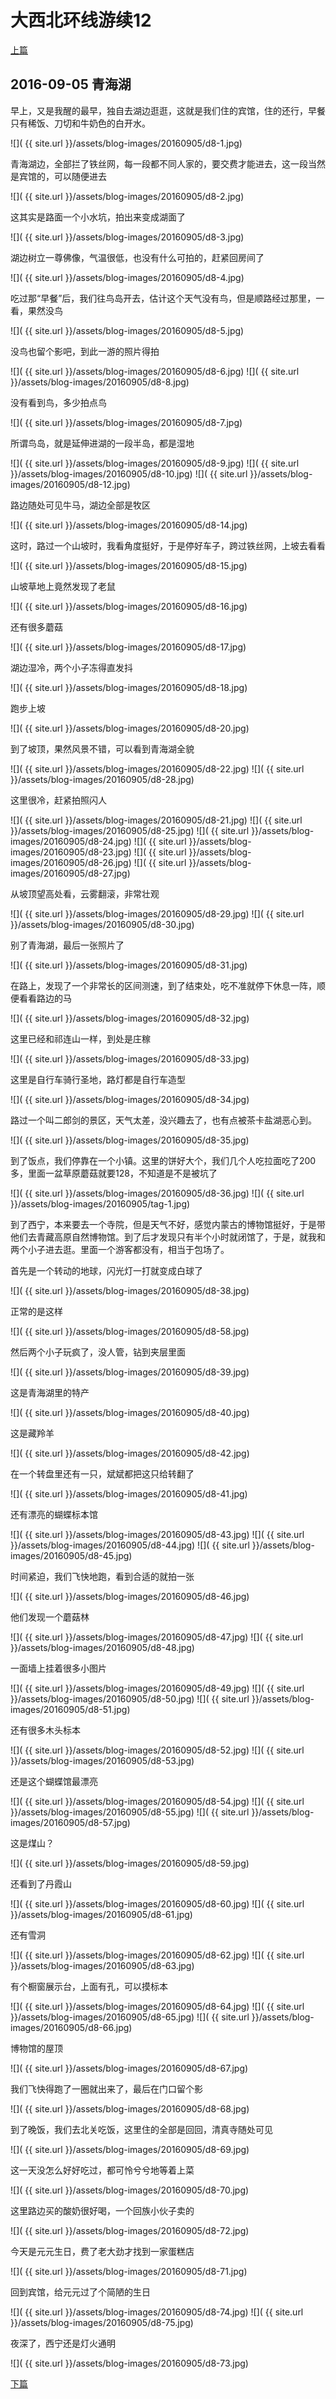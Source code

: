 大西北环线游续12
========================

[上篇](/2016/09/04/大西北12.html)

2016-09-05 青海湖
------------------------

早上，又是我醒的最早，独自去湖边逛逛，这就是我们住的宾馆，住的还行，早餐只有稀饭、刀切和牛奶色的白开水。

![]( {{ site.url }}/assets/blog-images/20160905/d8-1.jpg)

青海湖边，全部拦了铁丝网，每一段都不同人家的，要交费才能进去，这一段当然是宾馆的，可以随便进去

![]( {{ site.url }}/assets/blog-images/20160905/d8-2.jpg)

这其实是路面一个小水坑，拍出来变成湖面了

![]( {{ site.url }}/assets/blog-images/20160905/d8-3.jpg)

湖边树立一尊佛像，气温很低，也没有什么可拍的，赶紧回房间了

![]( {{ site.url }}/assets/blog-images/20160905/d8-4.jpg)

吃过那“早餐”后，我们往鸟岛开去，估计这个天气没有鸟，但是顺路经过那里，一看，果然没鸟

![]( {{ site.url }}/assets/blog-images/20160905/d8-5.jpg)

没鸟也留个影吧，到此一游的照片得拍

![]( {{ site.url }}/assets/blog-images/20160905/d8-6.jpg)
![]( {{ site.url }}/assets/blog-images/20160905/d8-8.jpg)

没有看到鸟，多少拍点鸟

![]( {{ site.url }}/assets/blog-images/20160905/d8-7.jpg)

所谓鸟岛，就是延伸进湖的一段半岛，都是湿地

![]( {{ site.url }}/assets/blog-images/20160905/d8-9.jpg)
![]( {{ site.url }}/assets/blog-images/20160905/d8-10.jpg)
![]( {{ site.url }}/assets/blog-images/20160905/d8-12.jpg)

路边随处可见牛马，湖边全部是牧区

![]( {{ site.url }}/assets/blog-images/20160905/d8-14.jpg)

这时，路过一个山坡时，我看角度挺好，于是停好车子，跨过铁丝网，上坡去看看

![]( {{ site.url }}/assets/blog-images/20160905/d8-15.jpg)

山坡草地上竟然发现了老鼠

![]( {{ site.url }}/assets/blog-images/20160905/d8-16.jpg)

还有很多蘑菇

![]( {{ site.url }}/assets/blog-images/20160905/d8-17.jpg)

湖边湿冷，两个小子冻得直发抖

![]( {{ site.url }}/assets/blog-images/20160905/d8-18.jpg)

跑步上坡

![]( {{ site.url }}/assets/blog-images/20160905/d8-20.jpg)

到了坡顶，果然风景不错，可以看到青海湖全貌

![]( {{ site.url }}/assets/blog-images/20160905/d8-22.jpg)
![]( {{ site.url }}/assets/blog-images/20160905/d8-28.jpg)

这里很冷，赶紧拍照闪人

![]( {{ site.url }}/assets/blog-images/20160905/d8-21.jpg)
![]( {{ site.url }}/assets/blog-images/20160905/d8-25.jpg)
![]( {{ site.url }}/assets/blog-images/20160905/d8-24.jpg)
![]( {{ site.url }}/assets/blog-images/20160905/d8-23.jpg)
![]( {{ site.url }}/assets/blog-images/20160905/d8-26.jpg)
![]( {{ site.url }}/assets/blog-images/20160905/d8-27.jpg)

从坡顶望高处看，云雾翻滚，非常壮观

![]( {{ site.url }}/assets/blog-images/20160905/d8-29.jpg)
![]( {{ site.url }}/assets/blog-images/20160905/d8-30.jpg)

别了青海湖，最后一张照片了

![]( {{ site.url }}/assets/blog-images/20160905/d8-31.jpg)

在路上，发现了一个非常长的区间测速，到了结束处，吃不准就停下休息一阵，顺便看看路边的马

![]( {{ site.url }}/assets/blog-images/20160905/d8-32.jpg)

这里已经和祁连山一样，到处是庄稼

![]( {{ site.url }}/assets/blog-images/20160905/d8-33.jpg)

这里是自行车骑行圣地，路灯都是自行车造型

![]( {{ site.url }}/assets/blog-images/20160905/d8-34.jpg)

路过一个叫二郎剑的景区，天气太差，没兴趣去了，也有点被茶卡盐湖恶心到。

![]( {{ site.url }}/assets/blog-images/20160905/d8-35.jpg)

到了饭点，我们停靠在一个小镇。这里的饼好大个，我们几个人吃拉面吃了200多，里面一盆草原蘑菇就要128，不知道是不是被坑了

![]( {{ site.url }}/assets/blog-images/20160905/d8-36.jpg)
![]( {{ site.url }}/assets/blog-images/20160905/tag-1.jpg)

到了西宁，本来要去一个寺院，但是天气不好，感觉内蒙古的博物馆挺好，于是带他们去青藏高原自然博物馆。到了后才发现只有半个小时就闭馆了，于是，就我和两个小子进去逛。里面一个游客都没有，相当于包场了。

首先是一个转动的地球，闪光灯一打就变成白球了

![]( {{ site.url }}/assets/blog-images/20160905/d8-38.jpg)

正常的是这样

![]( {{ site.url }}/assets/blog-images/20160905/d8-58.jpg)

然后两个小子玩疯了，没人管，钻到夹层里面

![]( {{ site.url }}/assets/blog-images/20160905/d8-39.jpg)

这是青海湖里的特产

![]( {{ site.url }}/assets/blog-images/20160905/d8-40.jpg)

这是藏羚羊

![]( {{ site.url }}/assets/blog-images/20160905/d8-42.jpg)

在一个转盘里还有一只，斌斌都把这只给转翻了

![]( {{ site.url }}/assets/blog-images/20160905/d8-41.jpg)

还有漂亮的蝴蝶标本馆

![]( {{ site.url }}/assets/blog-images/20160905/d8-43.jpg)
![]( {{ site.url }}/assets/blog-images/20160905/d8-44.jpg)
![]( {{ site.url }}/assets/blog-images/20160905/d8-45.jpg)

时间紧迫，我们飞快地跑，看到合适的就拍一张

![]( {{ site.url }}/assets/blog-images/20160905/d8-46.jpg)

他们发现一个蘑菇林

![]( {{ site.url }}/assets/blog-images/20160905/d8-47.jpg)
![]( {{ site.url }}/assets/blog-images/20160905/d8-48.jpg)

一面墙上挂着很多小图片

![]( {{ site.url }}/assets/blog-images/20160905/d8-49.jpg)
![]( {{ site.url }}/assets/blog-images/20160905/d8-50.jpg)
![]( {{ site.url }}/assets/blog-images/20160905/d8-51.jpg)

还有很多木头标本

![]( {{ site.url }}/assets/blog-images/20160905/d8-52.jpg)
![]( {{ site.url }}/assets/blog-images/20160905/d8-53.jpg)

还是这个蝴蝶馆最漂亮

![]( {{ site.url }}/assets/blog-images/20160905/d8-54.jpg)
![]( {{ site.url }}/assets/blog-images/20160905/d8-55.jpg)
![]( {{ site.url }}/assets/blog-images/20160905/d8-57.jpg)

这是煤山？

![]( {{ site.url }}/assets/blog-images/20160905/d8-59.jpg)

还看到了丹霞山

![]( {{ site.url }}/assets/blog-images/20160905/d8-60.jpg)
![]( {{ site.url }}/assets/blog-images/20160905/d8-61.jpg)

还有雪洞

![]( {{ site.url }}/assets/blog-images/20160905/d8-62.jpg)
![]( {{ site.url }}/assets/blog-images/20160905/d8-63.jpg)

有个橱窗展示台，上面有孔，可以摸标本

![]( {{ site.url }}/assets/blog-images/20160905/d8-64.jpg)
![]( {{ site.url }}/assets/blog-images/20160905/d8-65.jpg)
![]( {{ site.url }}/assets/blog-images/20160905/d8-66.jpg)

博物馆的屋顶

![]( {{ site.url }}/assets/blog-images/20160905/d8-67.jpg)

我们飞快得跑了一圈就出来了，最后在门口留个影

![]( {{ site.url }}/assets/blog-images/20160905/d8-68.jpg)

到了晚饭，我们去北关吃饭，这里住的全部是回回，清真寺随处可见

![]( {{ site.url }}/assets/blog-images/20160905/d8-69.jpg)

这一天没怎么好好吃过，都可怜兮兮地等着上菜

![]( {{ site.url }}/assets/blog-images/20160905/d8-70.jpg)

这里路边买的酸奶很好喝，一个回族小伙子卖的

![]( {{ site.url }}/assets/blog-images/20160905/d8-72.jpg)

今天是元元生日，费了老大劲才找到一家蛋糕店

![]( {{ site.url }}/assets/blog-images/20160905/d8-71.jpg)

回到宾馆，给元元过了个简陋的生日

![]( {{ site.url }}/assets/blog-images/20160905/d8-74.jpg)
![]( {{ site.url }}/assets/blog-images/20160905/d8-75.jpg)

夜深了，西宁还是灯火通明

![]( {{ site.url }}/assets/blog-images/20160905/d8-73.jpg)

[下篇](/2016/09/06/大西北14.html)